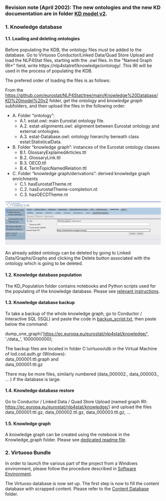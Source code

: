 ### Revision note (April 2002): The new ontologies and the new KD documentation are in folder [KD model v2](https://github.com/eurostat/NLP4Stat/tree/main/Knowledge%20Database/KD%20model%20v2).

### 1. Knowledge database

#### 1.1. Loading and deleting ontologies

Before populating the KDB, the ontology files must be added to the database. Go to Virtuoso Conductor/Linked Data/Quad Store Upload and load the NLP4Stat files, starting with the .owl files. In the "Named Graph IRI*" field, write https://nlp4statref/knowledge/ontology/. This IRI will be used in the process of populating the KDB.

The prefered order of loading the files is as follows:  

From the https://github.com/eurostat/NLP4Stat/tree/main/Knowledge%20Database/KD%20model%20v2 folder, get the *ontology* and *knowledge graph* subfolders, and then upload the files in the following order:
- A.	Folder “ontology”:
  - A.1.	estat.owl: main Eurostat ontology file.
  - A.2.	estat-alignments.owl: alignment between Eurostat ontology and external ontologies.
  - A.3.	estat-Database.owl: ontology hierarchy beneath class estat:StatisticalData.
- B.	Folder “knowledge graph”: instances of the Eurostat ontology classes
  - B.1.	GlossaryExplainedArticles.ttl
  - B.2.	GlossaryLink.ttl
  - B.3.	OECD.ttl
  - B.4.	TermTopicNamedRelation.ttl
- C.	Folder “knowledge graph/derivations”: derived knowledge graph enrichments 
  - C.1.	hasEurostatTheme.nt
  - C.2.	hasEurostatTheme-completion.nt
  - C.3.	hasOECDTheme.nt


<img src="./Figs/Fig1.jpg" alt="Loading ontologies" width="600"/>

An already added ontology can be deleted by going to Linked Data/Graphs/Graphs and clicking the Delete button associated with the ontology which is going to be deleted. 

#### 1.2. Knowledge database population 

The KD_Population folder contains notebooks and Python scripts used for the populating of the knowledge database. Please see [relevant instructions]( https://github.com/eurostat/NLP4Stat/tree/main/Knowledge%20Database/KD_Population).

#### 1.3. Knowledge database backup 

To take a backup of the whole knowledge graph, go to Conductor / Interactive SQL (ISQL) and paste the code in [backup_script.txt](backup_script.txt), then paste below the command: 

dump_one_graph('https://ec.europa.eu/eurostat/nlp4stat/knowledge/', './data_', 1000000000);  

The backup files are located in folder C:\virtuoso\db in the Virtual Machine of lod.csd.auth.gr (Windows):   
data_000001.ttl.graph and   
data_000001.ttl.gz  

There may be more files, similarly numbered (data_000002., data_000003., ... ) if the database is large.

#### 1.4. Knowledge database restore

Go to Conductor / Linked Data / Quad Store Upload (named graph IRI: https://ec.europa.eu/eurostat/nlp4stat/knowledge/) and upload the files  
data_000001.ttl.gz, data_000002.ttl.gz, data_000003.ttl.gz, …

#### 1.5. Knowledge graph

A knowledge graph can be created using the notebook in the Knowledge_graph folder. Please see [dedicated readme file](https://github.com/eurostat/NLP4Stat/tree/main/Knowledge%20Database/Knowledge_graph). 

### 2. Virtuoso Bundle
In order to launch the various part of the project from a Windows environment, please follow the procedure described in [Software Environment](https://github.com/eurostat/NLP4Stat/tree/main/Software%20Environment).

The Virtuoso database is now set up. The first step is now to fill the content database with scrapped content. Please refer to the [Content Database](https://github.com/eurostat/NLP4Stat/tree/main/Content%20Database) folder.
